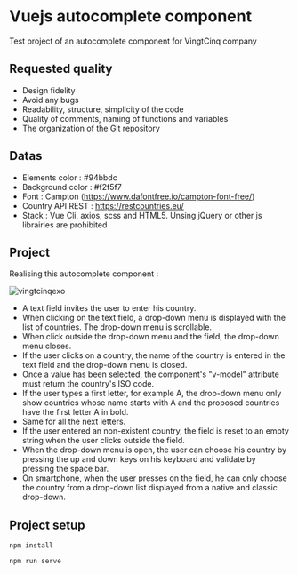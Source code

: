 # Vuejs autocomplete component

Test project of an autocomplete component for VingtCinq company

## Requested quality

* Design fidelity
* Avoid any bugs
* Readability, structure, simplicity of the code
* Quality of comments, naming of functions and variables
* The organization of the Git repository

## Datas

* Elements color : #94bbdc
* Background color : #f2f5f7
* Font : Campton (https://www.dafontfree.io/campton-font-free/)
* Country API REST : https://restcountries.eu/
* Stack : Vue Cli, axios, scss and HTML5. Unsing jQuery or other js librairies are prohibited

## Project

Realising this autocomplete component :

![vingtcinqexo](https://user-images.githubusercontent.com/25175722/64912275-2245a300-d72d-11e9-98d8-0375e413a830.png)

* A text field invites the user to enter his country.
* When clicking on the text field, a drop-down menu is displayed with the list of countries. The drop-down menu is scrollable.
* When click outside the drop-down menu and the field, the drop-down menu closes.
* If the user clicks on a country, the name of the country is entered in the text field and the drop-down menu is closed.
* Once a value has been selected, the component's "v-model" attribute must return the country's ISO code.
* If the user types a first letter, for example A, the drop-down menu only show countries whose name starts with A and the proposed countries have the first letter A in bold.
* Same for all the next letters.
* If the user entered an non-existent country, the field is reset to an empty string when the user clicks outside the field.
* When the drop-down menu is open, the user can choose his country by pressing the up and down keys on his keyboard and validate by pressing the space bar.
* On smartphone, when the user presses on the field, he can only choose the country from a drop-down list displayed from a native and classic drop-down.

## Project setup
```
npm install

npm run serve
```
